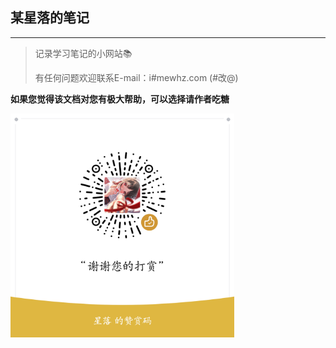## 某星落的笔记

---

>记录学习笔记的小网站📚
>
>有任何问题欢迎联系E-mail：i#mewhz.com (#改@)

**如果您觉得该文档对您有极大帮助，可以选择请作者吃糖**

<img src="img/money.png" style="zoom:35%;" />
